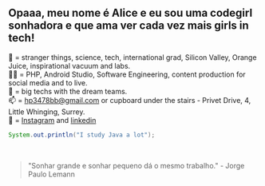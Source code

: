 ## Opaaa, meu nome é Alice e eu sou uma codegirl sonhadora e que ama ver cada vez mais girls in tech!

💖 = stranger things, science, tech, international grad, Silicon Valley, Orange Juice, inspirational vacuum and labs. <br>
👩‍💻 = PHP, Android Studio, Software Engineering, content production for social media and to live. <br>
🌠 = big techs with the dream teams. <br>
📫 = hp3478bb@gmail.com or cupboard under the stairs - Privet Drive, 4, Little Whinging, Surrey. <br>
🔗 = [Instagram](https://www.instagram.com/__alicezinha/) and [linkedin](https://www.linkedin.com/in/alice-ara%C3%BAjo-3817931b7/)<br>

```Java
System.out.println("I study Java a lot");
```
<br>

> "Sonhar grande e sonhar pequeno dá o mesmo trabalho." - Jorge Paulo Lemann <br>


<!---
alicezinhaaa/alicezinhaaa is a ✨ special ✨ repository because its `README.md` (this file) appears on your GitHub profile.
You can click the Preview link to take a look at your changes.
--->
